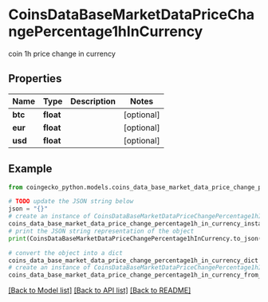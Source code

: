 # CoinsDataBaseMarketDataPriceChangePercentage1hInCurrency

coin 1h price change in currency

## Properties

Name | Type | Description | Notes
------------ | ------------- | ------------- | -------------
**btc** | **float** |  | [optional] 
**eur** | **float** |  | [optional] 
**usd** | **float** |  | [optional] 

## Example

```python
from coingecko_python.models.coins_data_base_market_data_price_change_percentage1h_in_currency import CoinsDataBaseMarketDataPriceChangePercentage1hInCurrency

# TODO update the JSON string below
json = "{}"
# create an instance of CoinsDataBaseMarketDataPriceChangePercentage1hInCurrency from a JSON string
coins_data_base_market_data_price_change_percentage1h_in_currency_instance = CoinsDataBaseMarketDataPriceChangePercentage1hInCurrency.from_json(json)
# print the JSON string representation of the object
print(CoinsDataBaseMarketDataPriceChangePercentage1hInCurrency.to_json())

# convert the object into a dict
coins_data_base_market_data_price_change_percentage1h_in_currency_dict = coins_data_base_market_data_price_change_percentage1h_in_currency_instance.to_dict()
# create an instance of CoinsDataBaseMarketDataPriceChangePercentage1hInCurrency from a dict
coins_data_base_market_data_price_change_percentage1h_in_currency_from_dict = CoinsDataBaseMarketDataPriceChangePercentage1hInCurrency.from_dict(coins_data_base_market_data_price_change_percentage1h_in_currency_dict)
```
[[Back to Model list]](../README.md#documentation-for-models) [[Back to API list]](../README.md#documentation-for-api-endpoints) [[Back to README]](../README.md)


